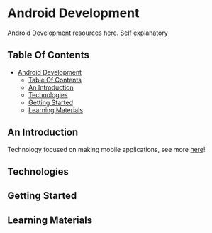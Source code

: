 # Android Development

Android Development resources here. Self explanatory

## Table Of Contents
- [Android Development](#android-development)
  - [Table Of Contents](#table-of-contents)
  - [An Introduction](#an-introduction)
  - [Technologies](#technologies)
  - [Getting Started](#getting-started)
  - [Learning Materials](#learning-materials)

## An Introduction

Technology focused on making mobile applications, see more [here](https://developer.android.com/)!

## Technologies

## Getting Started

## Learning Materials
